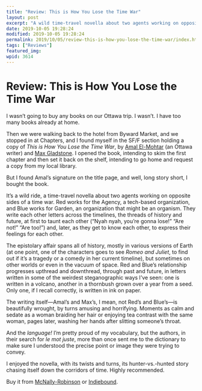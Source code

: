 ```yaml
---
title: "Review: This is How You Lose the Time War"
layout: post
excerpt: "A wild time-travel novella about two agents working on opposite sides of a time war."
date: 2019-10-05 19:28:24
modified: 2019-10-05 19:28:24
permalink: 2019/10/05/review-this-is-how-you-lose-the-time-war/index.html
tags: ["Reviews"]
featured_img: 
wpid: 3614
---
```


# Review: This is How You Lose the Time War

I wasn’t going to buy any books on our Ottawa trip. I wasn’t. I have too many books already at home.

Then we were walking back to the hotel from Byward Market, and we stopped in at Chapters, and I found myself in the SF/F section holding a copy of *This is How You Lose the Time War*, by [Amal El-Mohtar](https://amalelmohtar.com/) (an Ottawa writer) and [Max Gladstone](https://www.maxgladstone.com/). I opened the book, intending to skim the first chapter and then set it back on the shelf, intending to go home and request a copy from my local library.

But I found Amal’s signature on the title page, and well, long story short, I bought the book.

It’s a wild ride, a time-travel novella about two agents working on opposite sides of a time war. Red works for the Agency, a tech-based organization, and Blue works for Garden, an organization that might be an organism. They write each other letters across the timelines, the threads of history and future, at first to taunt each other (“Nyah nyah, you’re gonna lose!” “Are not!” “Are too!”) and, later, as they get to know each other, to express their feelings for each other.

The epistolary affair spans all of history, mostly in various versions of Earth (at one point, one of the characters goes to see *Romeo and Juliet*, to find out if it’s a tragedy or a comedy in her current timeline), but sometimes on other worlds or even in the vacuum of space. Red and Blue’s relationship progresses upthread and downthread, through past and future, in letters written in some of the weirdest steganographic ways I’ve seen: one is written in a volcano, another in a thornbush grown over a year from a seed. Only one, if I recall correctly, is written in ink on paper.

The writing itself—Amal’s and Max’s, I mean, not Red’s and Blue’s—is beautifully wrought, by turns amusing and horrifying. Moments as calm and sedate as a woman braiding her hair or enjoying tea contrast with the same woman, pages later, washing her hands after slitting someone’s throat.

And the *language!* I’m pretty proud of my vocabulary, but the authors, in their search for *le mot juste*, more than once sent me to the dictionary to make sure I understood the precise point or image they were trying to convey.

I enjoyed the novella, with its twists and turns, its hunter-vs.-hunted story chasing itself down the corridors of time. Highly recommended.

Buy it from [McNally-Robinson](https://www.mcnallyrobinson.com/9781534431003/amal-el-mohtar/this-is-how-you-lose-the-time-war?blnBKM=1) or [Indiebound](https://www.indiebound.org/book/9781534431003).